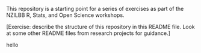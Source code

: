 This repository is a starting point for a series of exercises as part of the
NZILBB R, Stats, and Open Science workshops.

[Exercise: describe the structure of this repository in this README file. Look
at some other README files from research projects for guidance.]

hello
